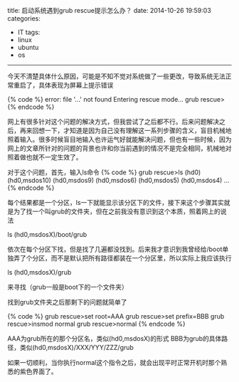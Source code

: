 title: 启动系统遇到grub rescue提示怎么办？
date: 2014-10-26 19:59:03
categories:
- IT
tags:
- linux
- ubuntu
- os
---
今天不清楚具体什么原因，可能是不知不觉对系统做了一些更改，导致系统无法正常重启了，具体表现为屏幕上提示错误

{% code %}
error: file '...' not found
Entering rescue mode...
grub rescue>
{% endcode %}

网上有很多针对这个问题的解决方式，但我尝试了之后都不行。后来问题解决之后，再来回想一下，才知道是因为自己没有理解这一系列步骤的含义，盲目机械地照着输入。很多时候盲目地输入也许运气好就能解决问题，但也有一些时候，因为网上的文章所针对的问题的背景也许和你当前遇到的情况不是完全相同，机械地对照着做也就不一定生效了。

对于这个问题，首先，输入ls命令
{% code %}
grub rescue>ls
(hd0) (hd0,msdos10) (hd0,msdos9) (hd0,msdos6) (hd0,msdos5) (hd0,msdos4) ...
{% endcode %}

每个结果都是一个分区，ls一下就能显示该分区下的文件，接下来这个步骤其实就是为了找一个叫grub的文件夹，但在之前我没有意识到这个本质，照着网上的说法

ls (hd0,msdosX)/boot/grub

依次在每个分区下找，但是找了几遍都没找到。后来我才意识到我曾经给/boot单独弄了个分区，而不是默认把所有路径都装在一个分区里，所以实际上我应该执行

ls (hd0,msdosX)/grub

来寻找（grub一般是boot下的一个文件夹）

找到grub文件夹之后那剩下的问题就简单了

{% code %}
grub rescue>set root=AAA
grub rescue>set prefix=BBB
grub rescue>insmod normal
grub rescue>normal
{% endcode %}

AAA为grub所在的那个分区名，类似(hd0,msdosX)的形式
BBB为grub的具体路径，类似(hd0,msdosX)/XXX/YYY/ZZZ/grub

如果一切顺利，当你执行normal这个指令之后，就会出现平时正常开机时那个熟悉的紫色界面了。


